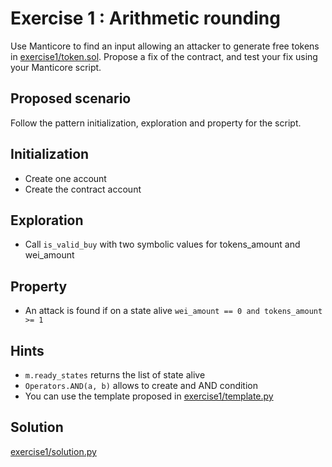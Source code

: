 # Exercise 1 : Arithmetic rounding

Use Manticore to find an input allowing an attacker to generate free tokens in [exercise1/token.sol](./exercise1/token.sol).
Propose a fix of the contract, and test your fix using your Manticore script.

## Proposed scenario

Follow the pattern initialization, exploration and property for the script.

## Initialization

- Create one account
- Create the contract account

## Exploration

- Call `is_valid_buy` with two symbolic values for tokens_amount and wei_amount

## Property

- An attack is found if on a state alive `wei_amount == 0 and tokens_amount >= 1`

## Hints

- `m.ready_states` returns the list of state alive
- `Operators.AND(a, b)` allows to create and AND condition
- You can use the template proposed in [exercise1/template.py](./exercise1/template.py)

## Solution

[exercise1/solution.py](./exercise1/solution.py)
